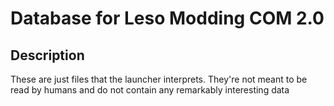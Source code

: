 # Database for Leso Modding COM 2.0

## Description
These are just files that the launcher interprets. They're not meant to be read by humans and do not contain any remarkably interesting data
